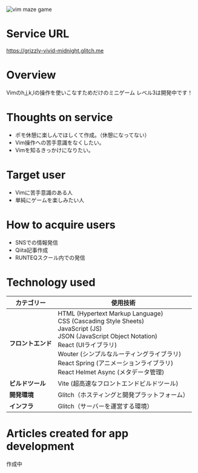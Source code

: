 ![vim maze game](https://cdn.glitch.global/a5c8f63d-dd98-45b0-9842-a98ea81964b4/vimgame.png?v=1733621299512)

# Service URL
https://grizzly-vivid-midnight.glitch.me

# Overview
Vimのh,j,k,lの操作を使いこなすためだけのミニゲーム
レベル3は開発中です！

# Thoughts on service
- ポモ休憩に楽しんでほしくて作成。（休憩になってない） 
- Vim操作への苦手意識をなくしたい。
- Vimを知るきっかけになりたい。


# Target user
- Vimに苦手意識のある人
- 単純にゲームを楽しみたい人


# How to acquire users
- SNSでの情報発信
- Qiita記事作成
- RUNTEQスクール内での発信


# Technology used
| カテゴリー     | 使用技術                                                                                                                     | 
| -------------- | ---------------------------------------------------------------------------------------------------------------------------- | 
| **フロントエンド** | HTML (Hypertext Markup Language)<br>CSS (Cascading Style Sheets)<br>JavaScript (JS)<br>JSON (JavaScript Object Notation)<br>React (UIライブラリ)<br>Wouter (シンプルなルーティングライブラリ)<br>React Spring (アニメーションライブラリ)<br>React Helmet Async (メタデータ管理) |
| **ビルドツール**   | Vite (超高速なフロントエンドビルドツール)                                                                                 | 
| **開発環境**       | Glitch（ホスティングと開発プラットフォーム）                                                                               | 
| **インフラ**       | Glitch（サーバーを運営する環境）                                                                                           | 

# Articles created for app development
作成中